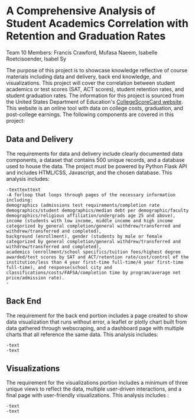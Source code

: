 # A Comprehensive Analysis of Student Academics Correlation with Retention and Graduation Rates
Team 10 Members: Francis Crawford, Mufasa Naeem, Isabelle Roetcisoender, Isabel Sy

The purpose of this project is to showcase knowledge reflective of course materials including data and delivery, back end knowledge, and visualizations. This project will cover the correlation between student academics or test scores (SAT, ACT scores), student retention rates, and student graduation rates. The information for this project is sourced from the United States Department of Education's [CollegeScoreCard website](https://collegescorecard.ed.gov/data/documentation/). This website is an online tool with data on college costs, graduation, and post-college earnings. The following components are covered in this project: 

## Data and Delivery
The requirements for data and delivery include clearly documented data components, a dataset that contains 500 unique records, and a database used to house the data. The project must be powered by Python Flask API and includes HTML/CSS, Javascript, and the chosen database. This analysis includes: 
```-An API key generated by the CollegeScoreBoard site 
-texttexttext
-A forloop that loops through pages of the necessary information including:
demographics (admissions test requirements/completion rate demographics/student demographics/median debt per demographic/faculty demographics/religious affiliation/undergrads age 25 and above), income (students with low income, middle income and high income categorized by general completion/general withdrew/transferred and withdrew/transferred and completed), 
background (enrollment), gender (students by male or female categorized by general completion/general withdrew/transferred and withdrew/transferred and completed), 
academics (enrollment/school specifics/tuition fees/highest degree awarded/test scores by SAT and ACT/retention rate/cost/control of the institution/less than 4 year first-time full-time/4 year first-time full-time), and response(school city and classifications/costs/FAFSA/completion time by program/average net price/admission rate).
-
```

## Back End 
The requirement for the back end portion includes a page created to show data visualization that runs without error, a leaflet or plotly chart built from data gathered through webscraping, and a dashboard page with multiple charts that all reference the same data. This analysis includes: 
```-text 
-text 
-text
```
## Visualizations 
The requirement for the visualizations portion includes a minimum of three unique views to reflect the data, multiple user-driven interactions, and a final page with user-friendly visualizations. This analysis includes :
```-text 
-text 
-text
```
